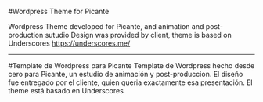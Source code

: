 #Wordpress Theme for Picante

Wordpress Theme developed for Picante, and animation and post-production sutudio 
Design was provided by client,
theme is based on Underscores https://underscores.me/

--------------

#Template de Wordpress para Picante
Template de Wordpress hecho desde cero para Picante, un estudio de animación y post-produccion.
El diseño fue entregado por el cliente, quien queria exactamente esa presentación.
El theme está basado en Underscores
